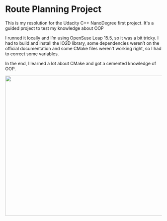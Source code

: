 # Route Planning Project

This is my resolution for the Udacity C++ NanoDegree first project.
It's a guided project to test my knowledge about OOP

I runned it locally and I’m using OpenSuse Leap 15.5, so it was a bit tricky.
I had to build and install the IO2D library, some dependencies weren’t on the official documentation and some CMake files weren't working right, so I had to correct some variables.

In the end, I learned a lot about CMake and got a cemented knowledge of OOP.


<img src="map.png" width="600" height="450" />
